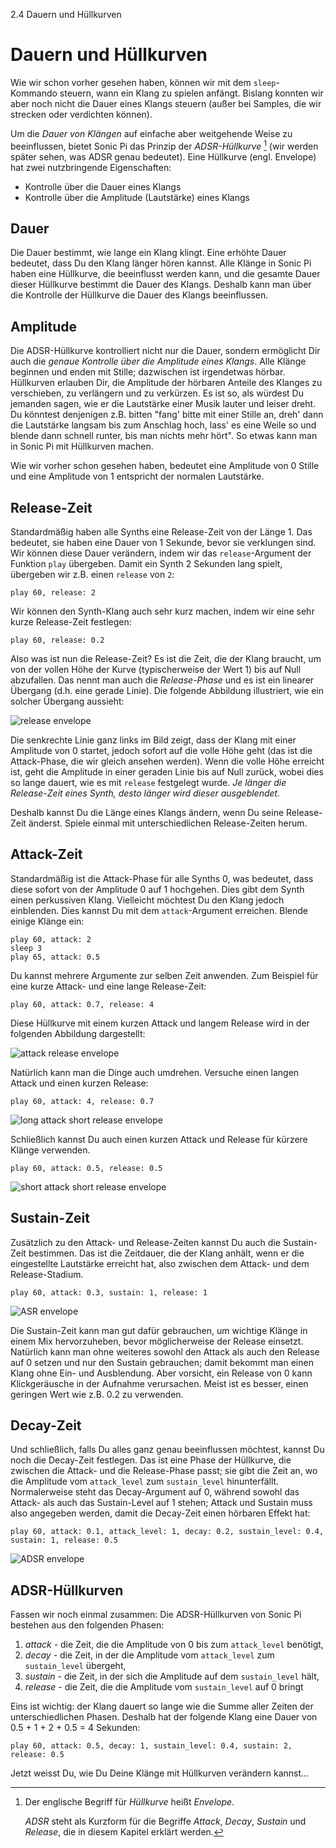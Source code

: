 2.4 Dauern und Hüllkurven

# Dauern und Hüllkurven

Wie wir schon vorher gesehen haben, können wir mit dem `sleep`-Kommando 
steuern, wann ein Klang zu spielen anfängt. Bislang konnten wir aber 
noch nicht die Dauer eines Klangs steuern (außer bei Samples, die wir 
strecken oder verdichten können).

Um die *Dauer von Klängen* auf einfache aber weitgehende Weise zu 
beeinflussen, bietet Sonic Pi das Prinzip der *ADSR-Hüllkurve* [^1] 
(wir werden später sehen, was ADSR genau bedeutet). Eine Hüllkurve 
(engl. Envelope) hat zwei nutzbringende Eigenschaften:

* Kontrolle über die Dauer eines Klangs
* Kontrolle über die Amplitude (Lautstärke) eines Klangs

## Dauer

Die Dauer bestimmt, wie lange ein Klang klingt. Eine erhöhte Dauer 
bedeutet, dass Du den Klang länger hören kannst. Alle Klänge in Sonic 
Pi haben eine Hüllkurve, die beeinflusst werden kann, und die gesamte 
Dauer dieser Hüllkurve bestimmt die Dauer des Klangs. Deshalb kann man 
über die Kontrolle der Hüllkurve die Dauer des Klangs beeinflussen.
 
## Amplitude

Die ADSR-Hüllkurve kontrolliert nicht nur die Dauer, sondern ermöglicht 
Dir auch die *genaue Kontrolle über die Amplitude eines Klangs*. Alle 
Klänge beginnen und enden mit Stille; dazwischen ist irgendetwas 
hörbar. Hüllkurven erlauben Dir, die Amplitude der hörbaren Anteile des 
Klanges zu verschieben, zu verlängern und zu verkürzen. Es ist so, als 
würdest Du jemanden sagen, wie er die Lautstärke einer Musik lauter und 
leiser dreht. Du könntest denjenigen z.B. bitten "fang' bitte mit einer 
Stille an, dreh' dann die Lautstärke langsam bis zum Anschlag hoch, 
lass' es eine Weile so und blende dann schnell runter, bis man nichts 
mehr hört". So etwas kann man in Sonic Pi mit Hüllkurven machen.

Wie wir vorher schon gesehen haben, bedeutet eine Amplitude von 0 
Stille und eine Amplitude von 1 entspricht der normalen Lautstärke.

## Release-Zeit

Standardmäßig haben alle Synths eine Release-Zeit von der Länge 1. Das 
bedeutet, sie haben eine Dauer von 1 Sekunde, bevor sie verklungen 
sind. Wir können diese Dauer verändern, indem wir das 
`release`-Argument der Funktion `play` übergeben. Damit ein Synth 2 
Sekunden lang spielt, übergeben wir z.B. einen `release` von `2`:

```
play 60, release: 2
```

Wir können den Synth-Klang auch sehr kurz machen, indem wir eine sehr 
kurze Release-Zeit festlegen:

```
play 60, release: 0.2
```

Also was ist nun die Release-Zeit? Es ist die Zeit, die der Klang 
braucht, um von der vollen Höhe der Kurve (typischerweise der Wert 1) 
bis auf Null abzufallen. Das nennt man auch die *Release-Phase* und es 
ist ein linearer Übergang (d.h. eine gerade Linie). Die folgende 
Abbildung illustriert, wie ein solcher Übergang aussieht:

![release envelope](:/images/tutorial/env-release.png)

Die senkrechte Linie ganz links im Bild zeigt, dass der Klang mit einer 
Amplitude von 0 startet, jedoch sofort auf die volle Höhe geht (das ist 
die Attack-Phase, die wir gleich ansehen werden). Wenn die volle Höhe 
erreicht ist, geht die Amplitude in einer geraden Linie bis auf Null 
zurück, wobei dies so lange dauert, wie es mit `release` festgelegt 
wurde. *Je länger die Release-Zeit eines Synth, desto länger wird 
dieser ausgeblendet.*

Deshalb kannst Du die Länge eines Klangs ändern, wenn Du seine 
Release-Zeit änderst. Spiele einmal mit unterschiedlichen Release-Zeiten 
herum.

## Attack-Zeit

Standardmäßig ist die Attack-Phase für alle Synths 0, was bedeutet, 
dass diese sofort von der Amplitude 0 auf 1 hochgehen. Dies gibt dem 
Synth einen perkussiven Klang. Vielleicht möchtest Du den Klang jedoch 
einblenden. Dies kannst Du mit dem `attack`-Argument erreichen. Blende 
einige Klänge ein:

```
play 60, attack: 2
sleep 3
play 65, attack: 0.5
```

Du kannst mehrere Argumente zur selben Zeit anwenden. Zum Beispiel für 
eine kurze Attack- und eine lange Release-Zeit:

```
play 60, attack: 0.7, release: 4
```

Diese Hüllkurve mit einem kurzen Attack und langem Release wird in der 
folgenden Abbildung dargestellt:

![attack release envelope](:/images/tutorial/env-attack-release.png)

Natürlich kann man die Dinge auch umdrehen. Versuche einen langen 
Attack und einen kurzen Release:

```
play 60, attack: 4, release: 0.7
```

![long attack short release envelope](:/images/tutorial/env-long-attack-short-release.png)

Schließlich kannst Du auch einen kurzen Attack und Release für kürzere 
Klänge verwenden.

```
play 60, attack: 0.5, release: 0.5
```

![short attack short release envelope](:/images/tutorial/env-short-attack-short-release.png)

## Sustain-Zeit

Zusätzlich zu den Attack- und Release-Zeiten kannst Du auch die 
Sustain-Zeit bestimmen. Das ist die Zeitdauer, die der Klang anhält, 
wenn er die eingestellte Lautstärke erreicht hat, also zwischen dem 
Attack- und dem Release-Stadium.

```
play 60, attack: 0.3, sustain: 1, release: 1
```

![ASR envelope](:/images/tutorial/env-attack-sustain-release.png)

Die Sustain-Zeit kann man gut dafür gebrauchen, um wichtige Klänge in 
einem Mix hervorzuheben, bevor möglicherweise der Release einsetzt. 
Natürlich kann man ohne weiteres sowohl den Attack als auch den Release 
auf 0 setzen und nur den Sustain gebrauchen; damit bekommt man einen 
Klang ohne Ein- und Ausblendung. Aber vorsicht, ein Release von 0 kann 
Klickgeräusche in der Aufnahme verursachen. Meist ist es besser, 
einen geringen Wert wie z.B. 0.2 zu verwenden.

## Decay-Zeit

Und schließlich, falls Du alles ganz genau beeinflussen möchtest, 
kannst Du noch die Decay-Zeit festlegen. Das ist eine Phase der 
Hüllkurve, die zwischen die Attack- und die Release-Phase passt; sie 
gibt die Zeit an, wo die Amplitude vom  `attack_level` zum 
`sustain_level` hinunterfällt. Normalerweise steht das Decay-Argument 
auf 0, während sowohl das Attack- als auch das Sustain-Level auf 1 
stehen; Attack und Sustain muss also angegeben werden, damit die 
Decay-Zeit einen hörbaren Effekt hat:

```
play 60, attack: 0.1, attack_level: 1, decay: 0.2, sustain_level: 0.4, sustain: 1, release: 0.5
```

![ADSR envelope](:/images/tutorial/env-attack-decay-sustain-release.png)

## ADSR-Hüllkurven

Fassen wir noch einmal zusammen: Die ADSR-Hüllkurven von Sonic Pi
bestehen aus den folgenden Phasen:

1. *attack* - die Zeit, die die Amplitude von 0 bis zum `attack_level` benötigt,
2. *decay* - die Zeit, in der die Amplitude vom `attack_level` zum `sustain_level` übergeht,
3. *sustain* - die Zeit, in der sich die Amplitude auf dem `sustain_level` hält,
4. *release* - die Zeit, die die Amplitude vom `sustain_level` auf 0 bringt

Eins ist wichtig: der Klang dauert so lange wie die Summe aller Zeiten 
der unterschiedlichen Phasen. Deshalb hat der folgende Klang eine Dauer 
von 0.5 + 1 + 2 + 0.5 = 4 Sekunden:

```
play 60, attack: 0.5, decay: 1, sustain_level: 0.4, sustain: 2, release: 0.5
```

Jetzt weisst Du, wie Du Deine Klänge mit Hüllkurven verändern kannst...

[^1]: Der englische Begriff für *Hüllkurve* heißt *Envelope*.

    *ADSR* steht als Kurzform für die Begriffe *Attack*, *Decay*,
    *Sustain* und *Release*, die in diesem Kapitel erklärt werden.
